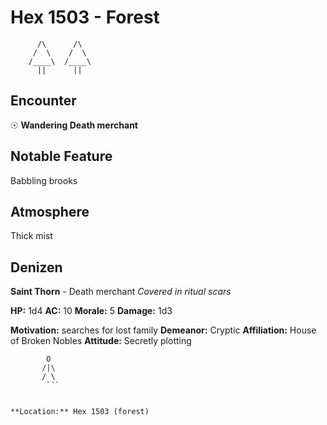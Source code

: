 # Hex 1503 - Forest
```
      /\      /\
     /  \    /  \
    /____\  /____\
      ||      ||
```

## Encounter

☉ **Wandering Death merchant**

## Notable Feature

Babbling brooks

## Atmosphere

Thick mist

## Denizen

**Saint Thorn** - Death merchant
*Covered in ritual scars*

**HP:** 1d4 **AC:** 10 **Morale:** 5
**Damage:** 1d3

**Motivation:** searches for lost family
**Demeanor:** Cryptic
**Affiliation:** House of Broken Nobles
**Attitude:** Secretly plotting

```
        O
       /|\
       / \
        ```


**Location:** Hex 1503 (forest)
